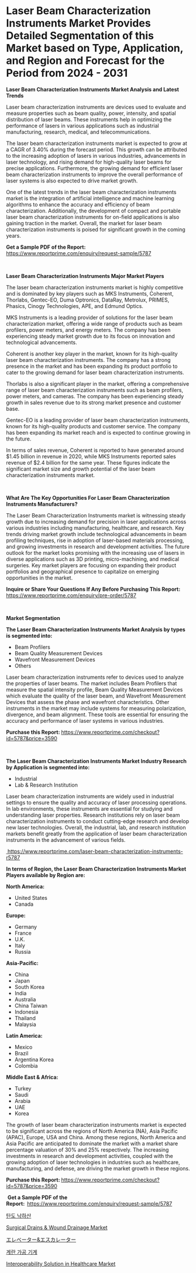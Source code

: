 <p><h1>Laser Beam Characterization Instruments Market Provides Detailed Segmentation of this Market based on Type, Application, and Region and Forecast for the Period from 2024 - 2031</h1></p><p><strong>Laser Beam Characterization Instruments Market Analysis and Latest Trends</strong></p>
<p><p>Laser beam characterization instruments are devices used to evaluate and measure properties such as beam quality, power, intensity, and spatial distribution of laser beams. These instruments help in optimizing the performance of lasers in various applications such as industrial manufacturing, research, medical, and telecommunications.</p><p>The laser beam characterization instruments market is expected to grow at a CAGR of 3.40% during the forecast period. This growth can be attributed to the increasing adoption of lasers in various industries, advancements in laser technology, and rising demand for high-quality laser beams for precise applications. Furthermore, the growing demand for efficient laser beam characterization instruments to improve the overall performance of laser systems is also expected to drive market growth.</p><p>One of the latest trends in the laser beam characterization instruments market is the integration of artificial intelligence and machine learning algorithms to enhance the accuracy and efficiency of beam characterization. Additionally, the development of compact and portable laser beam characterization instruments for on-field applications is also gaining traction in the market. Overall, the market for laser beam characterization instruments is poised for significant growth in the coming years.</p></p>
<p><strong>Get a Sample PDF of the Report:&nbsp;</strong> <a href="https://www.reportprime.com/enquiry/request-sample/5787">https://www.reportprime.com/enquiry/request-sample/5787</a></p>
<p>&nbsp;</p>
<p><strong>Laser Beam Characterization Instruments Major Market Players</strong></p>
<p><p>The laser beam characterization instruments market is highly competitive and is dominated by key players such as MKS Instruments, Coherent, Thorlabs, Gentec-EO, Duma Optronics, DataRay, Metrolux, PRIMES, Phasics, Cinogy Technologies, APE, and Edmund Optics.</p><p>MKS Instruments is a leading provider of solutions for the laser beam characterization market, offering a wide range of products such as beam profilers, power meters, and energy meters. The company has been experiencing steady market growth due to its focus on innovation and technological advancements.</p><p>Coherent is another key player in the market, known for its high-quality laser beam characterization instruments. The company has a strong presence in the market and has been expanding its product portfolio to cater to the growing demand for laser beam characterization instruments.</p><p>Thorlabs is also a significant player in the market, offering a comprehensive range of laser beam characterization instruments such as beam profilers, power meters, and cameras. The company has been experiencing steady growth in sales revenue due to its strong market presence and customer base.</p><p>Gentec-EO is a leading provider of laser beam characterization instruments, known for its high-quality products and customer service. The company has been expanding its market reach and is expected to continue growing in the future.</p><p>In terms of sales revenue, Coherent is reported to have generated around $1.45 billion in revenue in 2020, while MKS Instruments reported sales revenue of $2.4 billion for the same year. These figures indicate the significant market size and growth potential of the laser beam characterization instruments market.</p></p>
<p>&nbsp;</p>
<p><strong>What Are The Key Opportunities For Laser Beam Characterization Instruments Manufacturers?</strong></p>
<p><p>The Laser Beam Characterization Instruments market is witnessing steady growth due to increasing demand for precision in laser applications across various industries including manufacturing, healthcare, and research. Key trends driving market growth include technological advancements in beam profiling techniques, rise in adoption of laser-based materials processing, and growing investments in research and development activities. The future outlook for the market looks promising with the increasing use of lasers in diverse applications such as 3D printing, micro-machining, and medical surgeries. Key market players are focusing on expanding their product portfolios and geographical presence to capitalize on emerging opportunities in the market.</p></p>
<p><strong>Inquire or Share Your Questions If Any Before Purchasing This Report:</strong> <a href="https://www.reportprime.com/enquiry/pre-order/5787">https://www.reportprime.com/enquiry/pre-order/5787</a></p>
<p>&nbsp;</p>
<p><strong>Market Segmentation</strong></p>
<p><strong>The Laser Beam Characterization Instruments Market Analysis by types is segmented into:</strong></p>
<p><ul><li>Beam Profilers</li><li>Beam Quality Measurement Devices</li><li>Wavefront Measurement Devices</li><li>Others</li></ul></p>
<p><p>Laser beam characterization instruments refer to devices used to analyze the properties of laser beams. The market includes Beam Profilers that measure the spatial intensity profile, Beam Quality Measurement Devices which evaluate the quality of the laser beam, and Wavefront Measurement Devices that assess the phase and wavefront characteristics. Other instruments in the market may include systems for measuring polarization, divergence, and beam alignment. These tools are essential for ensuring the accuracy and performance of laser systems in various industries.</p></p>
<p><strong>Purchase this Report:&nbsp;</strong><a href="https://www.reportprime.com/checkout?id=5787&price=3590">https://www.reportprime.com/checkout?id=5787&price=3590</a></p>
<p>&nbsp;</p>
<p><strong>The Laser Beam Characterization Instruments Market Industry Research by Application is segmented into:</strong></p>
<p><ul><li>Industrial</li><li>Lab & Research Institution</li></ul></p>
<p><p>Laser beam characterization instruments are widely used in industrial settings to ensure the quality and accuracy of laser processing operations. In lab environments, these instruments are essential for studying and understanding laser properties. Research institutions rely on laser beam characterization instruments to conduct cutting-edge research and develop new laser technologies. Overall, the industrial, lab, and research institution markets benefit greatly from the application of laser beam characterization instruments in the advancement of various fields.</p></p>
<p><a href="https://www.reportprime.com/laser-beam-characterization-instruments-r5787">&nbsp;https://www.reportprime.com/laser-beam-characterization-instruments-r5787</a></p>
<p><strong>In terms of Region, the Laser Beam Characterization Instruments Market Players available by Region are:</strong></p>
<p>
    <p> <strong> North America: </strong>
        <ul>
            <li>United States</li>
            <li>Canada</li>
        </ul>
        </p> 
    <p> <strong> Europe: </strong>
        <ul>
            <li>Germany</li>
            <li>France</li>
            <li>U.K.</li>
            <li>Italy</li>
            <li>Russia</li>
        </ul>
        </p> 
    <p> <strong> Asia-Pacific: </strong>
        <ul>
            <li>China</li>
            <li>Japan</li>
            <li>South Korea</li>
            <li>India</li>
            <li>Australia</li>
            <li>China Taiwan</li>
            <li>Indonesia</li>
            <li>Thailand</li>
            <li>Malaysia</li>
        </ul>
        </p> 
    <p> <strong> Latin America: </strong>
        <ul>
            <li>Mexico</li>
            <li>Brazil</li>
            <li>Argentina Korea</li>
            <li>Colombia</li>
        </ul>
        </p> 
    <p> <strong> Middle East & Africa: </strong>
        <ul>
            <li>Turkey</li>
            <li>Saudi</li>
            <li>Arabia</li>
            <li>UAE</li>
            <li>Korea</li>
        </ul>
    </p>
    </p>
<p><p>The growth of laser beam characterization instruments market is expected to be significant across the regions of North America (NA), Asia Pacific (APAC), Europe, USA and China. Among these regions, North America and Asia Pacific are anticipated to dominate the market with a market share percentage valuation of 30% and 25% respectively. The increasing investments in research and development activities, coupled with the growing adoption of laser technologies in industries such as healthcare, manufacturing, and defense, are driving the market growth in these regions.</p></p>
<p><strong>Purchase this Report: </strong><a href="https://www.reportprime.com/checkout?id=5787&price=3590">https://www.reportprime.com/checkout?id=5787&price=3590</a></p>
<p>&nbsp;<strong>Get a Sample PDF of the Report:&nbsp;&nbsp;</strong><a href="https://www.reportprime.com/enquiry/request-sample/5787">https://www.reportprime.com/enquiry/request-sample/5787</a></p>
<p><strong></strong></p>
<p><p><a href="https://github.com/laholand/Market-Research-Report-List-4/blob/main/224788660349.md">탄도 낙하산</a></p><p><a href="https://issuu.com/reportprime-2/docs/surgical-drains-wound-drainage-market-size-2030.pp">Surgical Drains & Wound Drainage Market</a></p><p><a href="https://medium.com/@ofpaqrof92/%E3%82%B0%E3%83%AD%E3%83%BC%E3%83%90%E3%83%AB%E3%81%AE%E3%82%A8%E3%83%AC%E3%83%99%E3%83%BC%E3%82%BF%E3%83%BC%E3%81%8A%E3%82%88%E3%81%B3%E3%82%A8%E3%82%B9%E3%82%AB%E3%83%AC%E3%83%BC%E3%82%BF%E3%83%BC%E5%B8%82%E5%A0%B4%E3%82%B7%E3%82%A7%E3%82%A2%E3%81%A8%E6%88%90%E9%95%B7%E6%A9%9F%E4%BC%9A-%E5%B8%82%E5%A0%B4%E8%A6%8F%E6%A8%A1%E3%81%AF-2024%E5%B9%B4%E3%81%8B%E3%82%892031%E5%B9%B4%E3%81%BE%E3%81%A7%E3%81%AE%E6%9C%9F%E9%96%93%E3%81%AB10-9-%E3%81%AE%E5%B9%B4%E5%B9%B3%E5%9D%87%E6%88%90%E9%95%B7%E7%8E%87%E3%81%A7%E5%A2%97%E5%8A%A0%E3%81%97%E3%81%A6%E3%81%84%E3%81%BE%E3%81%99-7f898eaf65f8">エレベーター&エスカレーター</a></p><p><a href="https://medium.com/@toreygrimes2022/%EC%84%B8%EA%B3%84-%EA%B3%84%EB%9E%80-%EA%B0%80%EA%B3%B5-%EA%B8%B0%EA%B3%84-%EC%82%B0%EC%97%85-%EC%9C%A0%ED%98%95-%EC%9D%91%EC%9A%A9-%EB%B6%84%EC%95%BC-%EC%8B%9C%EC%9E%A5-%EC%B0%B8%EA%B0%80%EC%9E%90-%EC%A7%80%EC%97%AD%EB%B3%84-%EC%84%B1%EC%9E%A5-%EB%B6%84%EC%84%9D-%EB%B0%8F-%EB%AF%B8%EB%9E%98-%EC%8B%9C%EB%82%98%EB%A6%AC%EC%98%A4-2024-2031-6fbd73fe89fb">계란 가공 기계</a></p><p><a href="https://issuu.com/reportprime-2/docs/interoperability-solution-in-healthcare-market-siz">Interoperability Solution in Healthcare Market</a></p></p>